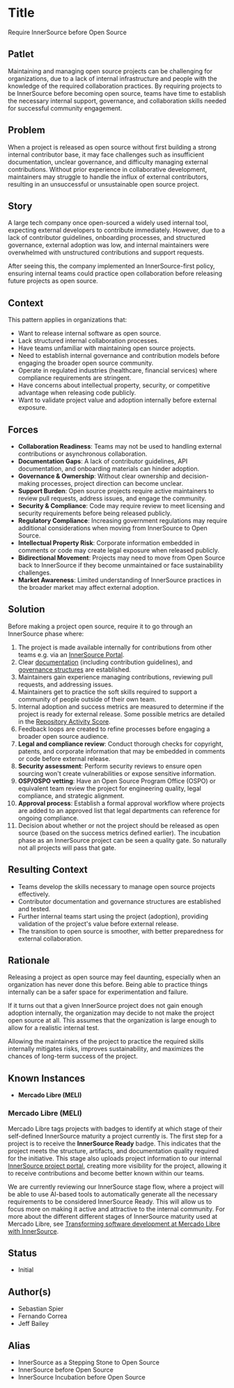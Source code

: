 # Title

Require InnerSource before Open Source

## Patlet

Maintaining and managing open source projects can be challenging for organizations, due to a lack of internal infrastructure and people with the knowledge of the required collaboration practices. By requiring projects to be InnerSource before becoming open source, teams have time to establish the necessary internal support, governance, and collaboration skills needed for successful community engagement.

## Problem

When a project is released as open source without first building a strong internal contributor base, it may face challenges such as insufficient documentation, unclear governance, and difficulty managing external contributions. Without prior experience in collaborative development, maintainers may struggle to handle the influx of external contributors, resulting in an unsuccessful or unsustainable open source project.  

## Story

A large tech company once open-sourced a widely used internal tool, expecting external developers to contribute immediately. However, due to a lack of contributor guidelines, onboarding processes, and structured governance, external adoption was low, and internal maintainers were overwhelmed with unstructured contributions and support requests.

After seeing this, the company implemented an InnerSource-first policy, ensuring internal teams could practice open collaboration before releasing future projects as open source.  

## Context

This pattern applies in organizations that:

- Want to release internal software as open source.  
- Lack structured internal collaboration processes.  
- Have teams unfamiliar with maintaining open source projects.  
- Need to establish internal governance and contribution models before engaging the broader open source community.
- Operate in regulated industries (healthcare, financial services) where compliance requirements are stringent.
- Have concerns about intellectual property, security, or competitive advantage when releasing code publicly.
- Want to validate project value and adoption internally before external exposure.  

## Forces

- **Collaboration Readiness**: Teams may not be used to handling external contributions or asynchronous collaboration.  
- **Documentation Gaps**: A lack of contributor guidelines, API documentation, and onboarding materials can hinder adoption.  
- **Governance & Ownership**: Without clear ownership and decision-making processes, project direction can become unclear.  
- **Support Burden**: Open source projects require active maintainers to review pull requests, address issues, and engage the community.  
- **Security & Compliance**: Code may require review to meet licensing and security requirements before being released publicly.
- **Regulatory Compliance**: Increasing government regulations may require additional considerations when moving from InnerSource to Open Source.
- **Intellectual Property Risk**: Corporate information embedded in comments or code may create legal exposure when released publicly.
- **Bidirectional Movement**: Projects may need to move from Open Source back to InnerSource if they become unmaintained or face sustainability challenges.
- **Market Awareness**: Limited understanding of InnerSource practices in the broader market may affect external adoption.  

## Solution

Before making a project open source, require it to go through an InnerSource phase where:

1. The project is made available internally for contributions from other teams e.g. via an [InnerSource Portal](../2-structured/innersource-portal.md).
2. Clear [documentation](../2-structured/base-documentation.md) (including contribution guidelines), and [governance structures](../2-structured/governance-levels.md) are established.
3. Maintainers gain experience managing contributions, reviewing pull requests, and addressing issues.
4. Maintainers get to practice the soft skills required to support a community of people outside of their own team.
5. Internal adoption and success metrics are measured to determine if the project is ready for external release. Some possible metrics are detailed in the [Repository Activity Score](../2-structured/repository-activity-score.md).
6. Feedback loops are created to refine processes before engaging a broader open source audience.
7. **Legal and compliance review**: Conduct thorough checks for copyright, patents, and corporate information that may be embedded in comments or code before external release.
8. **Security assessment**: Perform security reviews to ensure open sourcing won't create vulnerabilities or expose sensitive information.
9. **OSP/OSPO vetting**: Have an Open Source Program Office (OSPO) or equivalent team review the project for engineering quality, legal compliance, and strategic alignment.
10. **Approval process**: Establish a formal approval workflow where projects are added to an approved list that legal departments can reference for ongoing compliance.
11. Decision about whether or not the project should be released as open source (based on the success metrics defined earlier). The incubation phase as an InnerSource project can be seen a quality gate. So naturally not all projects will pass that gate.

## Resulting Context

- Teams develop the skills necessary to manage open source projects effectively.  
- Contributor documentation and governance structures are established and tested.  
- Further internal teams start using the project (adoption), providing validation of the project's value before external release.
- The transition to open source is smoother, with better preparedness for external collaboration.  

## Rationale

Releasing a project as open source may feel daunting, especially when an organization has never done this before. Being able to practice things internally can be a safer space for experimentation and failure.

If it turns out that a given InnerSource project does not gain enough adoption internally, the organization may decide to not make the project open source at all. This assumes that the organization is large enough to allow for a realistic internal test.

Allowing the maintainers of the project to practice the required skills internally mitigates risks, improves sustainability, and maximizes the chances of long-term success of the project.  

## Known Instances

- **Mercado Libre (MELI)**

### Mercado Libre (MELI)

Mercado Libre tags projects with badges to identify at which stage of their self-defined InnerSource maturity a project currently is. The first step for a project is to receive the **InnerSource Ready** badge. This indicates that the project meets the structure, artifacts, and documentation quality required for the initiative. This stage also uploads project information to our internal [InnerSource project portal](../2-structured/innersource-portal.md), creating more visibility for the project, allowing it to receive contributions and become better known within our teams.

We are currently reviewing our InnerSource stage flow, where a project will be able to use AI-based tools to automatically generate all the necessary requirements to be considered InnerSource Ready. This will allow us to focus more on making it active and attractive to the internal community. For more about the different different stages of InnerSource maturity used at Mercado Libre, see [Transforming software development at Mercado Libre with InnerSource](https://medium.com/mercadolibre-tech/transforming-software-development-at-mercado-libre-with-innersource-016b35e1ded3).

## Status

- Initial

## Author(s)

- Sebastian Spier
- Fernando Correa
- Jeff Bailey

## Alias

- InnerSource as a Stepping Stone to Open Source
- InnerSource before Open Source
- InnerSource Incubation before Open Source
